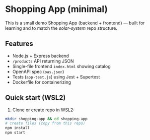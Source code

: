 # Shopping App (minimal)


This is a small demo Shopping App (backend + frontend) — built for learning and to match the *solar-system* repo structure.


## Features
- Node.js + Express backend
- `/products` API returning JSON
- Single-file frontend `index.html` showing catalog
- OpenAPI spec (`oas.json`)
- Tests (`app-test.js`) using Jest + Supertest
- Dockerfile for containerizing


## Quick start (WSL2)


1. Clone or create repo in WSL2:
```bash
mkdir shopping-app && cd shopping-app
# create files (copy from this repo)
npm install
npm start

